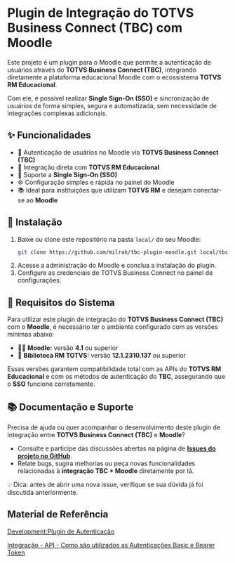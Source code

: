 # Plugin de Integração do TOTVS Business Connect (TBC) com Moodle

Este projeto é um plugin para o Moodle que permite a autenticação de usuários através do **TOTVS Business Connect (TBC)**, integrando diretamente a plataforma educacional Moodle com o ecossistema **TOTVS RM Educacional**.  

Com ele, é possível realizar **Single Sign-On (SSO)** e sincronização de usuários de forma simples, segura e automatizada, sem necessidade de integrações complexas adicionais.

## ✨ Funcionalidades

- 🔐 Autenticação de usuários no Moodle via **TOTVS Business Connect (TBC)**
- 🔄 Integração direta com **TOTVS RM Educacional**
- 🔑 Suporte a **Single Sign-On (SSO)**
- ⚙️ Configuração simples e rápida no painel do Moodle
- 📚 Ideal para instituições que utilizam **TOTVS RM** e desejam conectar-se ao **Moodle**

## 🚀 Instalação

1. Baixe ou clone este repositório na pasta `local/` do seu Moodle:
   ```bash
   git clone https://github.com/milrak/tbc-plugin-moodle.git local/tbc
2. Acesse a administração do Moodle e conclua a instalação do plugin.
3. Configure as credenciais do TOTVS Business Connect no painel de configurações.


## 🧰 Requisitos do Sistema

Para utilizar este plugin de integração do **TOTVS Business Connect (TBC)** com o **Moodle**, é necessário ter o ambiente configurado com as versões mínimas abaixo:

- 🧑‍💻 **Moodle:** versão **4.1** ou superior  
- 🏢 **Biblioteca RM TOTVS:** versão **12.1.2310.137** ou superior

Essas versões garantem compatibilidade total com as APIs do **TOTVS RM Educacional** e com os métodos de autenticação do **TBC**, assegurando que o **SSO** funcione corretamente.

## 📚 Documentação e Suporte

Precisa de ajuda ou quer acompanhar o desenvolvimento deste plugin de integração entre **TOTVS Business Connect (TBC)** e **Moodle**?

- Consulte e participe das discussões abertas na página de **[Issues do projeto no GitHub](https://github.com/milrak/tbc-plugin-moodle/issues)**.
- Relate bugs, sugira melhorias ou peça novas funcionalidades relacionadas à **integração TBC + Moodle** diretamente por lá.

💡 Dica: antes de abrir uma nova issue, verifique se sua dúvida já foi discutida anteriormente.

## Material de Referência

[Development:Plugin de Autenticação](https://docs.moodle.org/all/pt_br/Development:Plugin_de_Autentica%C3%A7%C3%A3o)

[Integração - API - Como são utilizados as Autenticações Basic e Bearer Token](https://centraldeatendimento.totvs.com/hc/pt-br/articles/360058761593-Cross-Segmentos-Backoffice-RM-Integra%C3%A7%C3%A3o-API-Como-s%C3%A3o-utilizados-as-Autentica%C3%A7%C3%B5es-Basic-e-Bearer-Token)


